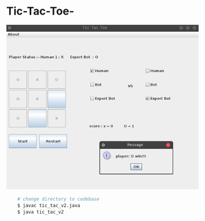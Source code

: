 
# Tic-Tac-Toe-

<div align="center">
  <img src="image.png" >
</div>

```bash
    # change directory to codebase
    $ javac tic_tac_v2.java
    $ java tic_tac_v2
```
